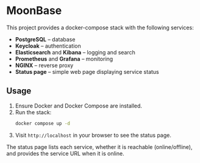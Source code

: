 # MoonBase

This project provides a docker-compose stack with the following services:

- **PostgreSQL** – database
- **Keycloak** – authentication
- **Elasticsearch** and **Kibana** – logging and search
- **Prometheus** and **Grafana** – monitoring
- **NGINX** – reverse proxy
- **Status page** – simple web page displaying service status

## Usage

1. Ensure Docker and Docker Compose are installed.
2. Run the stack:
   ```bash
   docker compose up -d
   ```
3. Visit `http://localhost` in your browser to see the status page.

The status page lists each service, whether it is reachable (online/offline), and provides the service URL when it is online.
